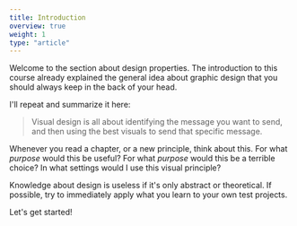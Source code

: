 ```yaml
---
title: Introduction
overview: true
weight: 1
type: "article"
---
```


Welcome to the section about design properties. The introduction to this course already explained the general idea about graphic design that you should always keep in the back of your head.

I'll repeat and summarize it here:

> Visual design is all about identifying the message you want to send, and then using the best visuals to send that specific message.

Whenever you read a chapter, or a new principle, think about this. For what _purpose_ would this be useful? For what _purpose_ would this be a terrible choice? In what settings would I use this visual principle?

Knowledge about design is useless if it's only abstract or theoretical. If possible, try to immediately apply what you learn to your own test projects.

Let's get started!